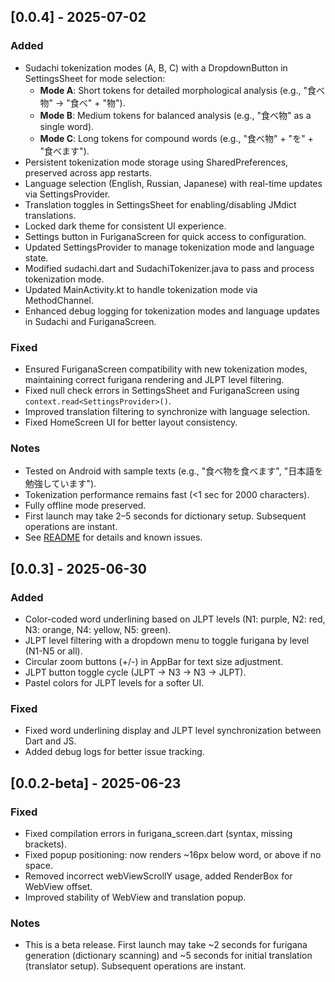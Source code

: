 ## [0.0.4] - 2025-07-02

### Added
- Sudachi tokenization modes (A, B, C) with a DropdownButton in SettingsSheet for mode selection:
  - **Mode A**: Short tokens for detailed morphological analysis (e.g., "食べ物" → "食べ" + "物").
  - **Mode B**: Medium tokens for balanced analysis (e.g., "食べ物" as a single word).
  - **Mode C**: Long tokens for compound words (e.g., "食べ物" + "を" + "食べます").
- Persistent tokenization mode storage using SharedPreferences, preserved across app restarts.
- Language selection (English, Russian, Japanese) with real-time updates via SettingsProvider.
- Translation toggles in SettingsSheet for enabling/disabling JMdict translations.
- Locked dark theme for consistent UI experience.
- Settings button in FuriganaScreen for quick access to configuration.
- Updated SettingsProvider to manage tokenization mode and language state.
- Modified sudachi.dart and SudachiTokenizer.java to pass and process tokenization mode.
- Updated MainActivity.kt to handle tokenization mode via MethodChannel.
- Enhanced debug logging for tokenization modes and language updates in Sudachi and FuriganaScreen.

### Fixed
- Ensured FuriganaScreen compatibility with new tokenization modes, maintaining correct furigana rendering and JLPT level filtering.
- Fixed null check errors in SettingsSheet and FuriganaScreen using `context.read<SettingsProvider>()`.
- Improved translation filtering to synchronize with language selection.
- Fixed HomeScreen UI for better layout consistency.

### Notes
- Tested on Android with sample texts (e.g., "食べ物を食べます", "日本語を勉強しています").
- Tokenization performance remains fast (<1 sec for 2000 characters).
- Fully offline mode preserved.
- First launch may take 2–5 seconds for dictionary setup. Subsequent operations are instant.
- See [README](README.md) for details and known issues.

## [0.0.3] - 2025-06-30
### Added
- Color-coded word underlining based on JLPT levels (N1: purple, N2: red, N3: orange, N4: yellow, N5: green).
- JLPT level filtering with a dropdown menu to toggle furigana by level (N1-N5 or all).
- Circular zoom buttons (+/-) in AppBar for text size adjustment.
- JLPT button toggle cycle (JLPT → N3 → N3 → JLPT).
- Pastel colors for JLPT levels for a softer UI.
### Fixed
- Fixed word underlining display and JLPT level synchronization between Dart and JS.
- Added debug logs for better issue tracking.

## [0.0.2-beta] - 2025-06-23
### Fixed
- Fixed compilation errors in furigana_screen.dart (syntax, missing brackets).
- Fixed popup positioning: now renders ~16px below word, or above if no space.
- Removed incorrect webViewScrollY usage, added RenderBox for WebView offset.
- Improved stability of WebView and translation popup.
### Notes
- This is a beta release. First launch may take ~2 seconds for furigana generation (dictionary scanning) and ~5 seconds for initial translation (translator setup). Subsequent operations are instant.